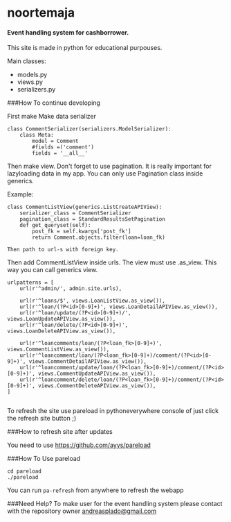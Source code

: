 # noortemaja

#### Event handling system for cashborrower.

This site is made in python for educational purpouses.




Main classes:
* models.py
* views.py
* serializers.py

###How To continue developing

First make Make data serializer

```
class CommentSerializer(serializers.ModelSerializer):
    class Meta:
        model = Comment
        #fields =('comment')
        fields = '__all__'
```

Then make view. Don't forget to use pagination. It is really important for lazyloading data in my app.
You can only use Pagination class inside generics.

Example:

```
class CommentListView(generics.ListCreateAPIView):
    serializer_class = CommentSerializer
    pagination_class = StandardResultsSetPagination
    def get_queryset(self):
        post_fk = self.kwargs['post_fk']
        return Comment.objects.filter(loan=loan_fk)

Then path to url-s with foreign key.
```
Then add CommentListView inside urls. The view must use .as_view. This way you can call generics view.

```
urlpatterns = [
    url(r'^admin/', admin.site.urls),

    url(r'^loans/$', views.LoanListView.as_view()),
    url(r'^loan/(?P<id>[0-9]+)', views.LoanDetailAPIView.as_view()),
    url(r'^loan/update/(?P<id>[0-9]+)/', views.LoanUpdateAPIView.as_view()),
    url(r'^loan/delete/(?P<id>[0-9]+)', views.LoanDeleteAPIView.as_view()),

    url(r'^loancomments/loan/(?P<loan_fk>[0-9]+)', views.CommentListView.as_view()),
    url(r'^loancomment/loan/(?P<loan_fk>[0-9]+)/comment/(?P<id>[0-9]+)', views.CommentDetailAPIView.as_view()),
    url(r'^loancomment/update/loan/(?P<loan_fk>[0-9]+)/comment/(?P<id>[0-9]+)', views.CommentUpdateAPIView.as_view()),
    url(r'^loancomment/delete/loan/(?P<loan_fk>[0-9]+)/comment/(?P<id>[0-9]+)', views.CommentDeleteAPIView.as_view()),
]


```











To refresh the site use pareload in pythoneverywhere console of just click the refresh site button ;)



###How to refresh site after updates

You need to use https://github.com/ayys/pareload

###How To Use pareload

```
cd pareload
./pareload

```
You can run 
    ```
    pa-refresh
    ``` from anywhere to refresh the webapp

###Need Help?
To make user for the event handling system please contact with the repository owner andreasplado@gmail.com
